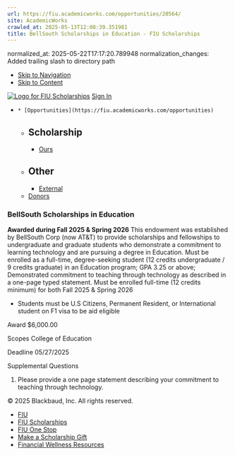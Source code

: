 ```yaml
---
url: https://fiu.academicworks.com/opportunities/20564/
site: AcademicWorks
crawled_at: 2025-05-13T12:08:39.351981
title: BellSouth Scholarships in Education - FIU Scholarships
---
```

normalized_at: 2025-05-22T17:17:20.789948
normalization_changes: Added trailing slash to directory path

  * [Skip to Navigation](https://fiu.academicworks.com/opportunities/20564#navigation)
  * [Skip to Content](https://fiu.academicworks.com/opportunities/20564#main)

[![Logo for FIU Scholarships](https://s3.amazonaws.com/static.academicworks.com/clients/fiu/assets/images/logo.png)](http://fiu.academicworks.com) [Sign In](https://fiu.academicworks.com/users/sign_in)
  *     * [Opportunities](https://fiu.academicworks.com/opportunities)
      * ## Scholarship
        * [Ours](https://fiu.academicworks.com/opportunities)
      * ## Other
        * [External](https://fiu.academicworks.com/opportunities/external)
    * [Donors](https://fiu.academicworks.com/donors)


### BellSouth Scholarships in Education
**Awarded during Fall 2025 & Spring 2026**
This endowment was established by BellSouth Corp (now AT&T) to provide scholarships and fellowships to undergraduate and graduate students who demonstrate a commitment to learning technology and are pursuing a degree in Education.
Must be enrolled as a full-time, degree-seeking student (12 credits undergraduate / 9 credits graduate) in an Education program; GPA 3.25 or above; Demonstrated commitment to teaching through technology as described in a one-page typed statement.
Must be enrolled full-time (12 credits minimum) for both Fall 2025 & Spring 2026
  * Students must be U.S Citizens, Permanent Resident, or International student on F1 visa to be aid eligible



Award
    $6,000.00 

Scopes
    College of Education 

Deadline
    05/27/2025 

Supplemental Questions
    
  1. Please provide a one page statement describing your commitment to teaching through technology.


© 2025 Blackbaud, Inc. All rights reserved. 
  * [FIU ](http://fiu.edu/)
  * [FIU Scholarships](http://scholarships.fiu.edu)
  * [FIU One Stop](http://onestop.fiu.edu)
  * [Make a Scholarship Gift](https://give.fiu.edu/give-now/)
  * [Financial Wellness Resources](https://go.fiu.edu/iGrad)


